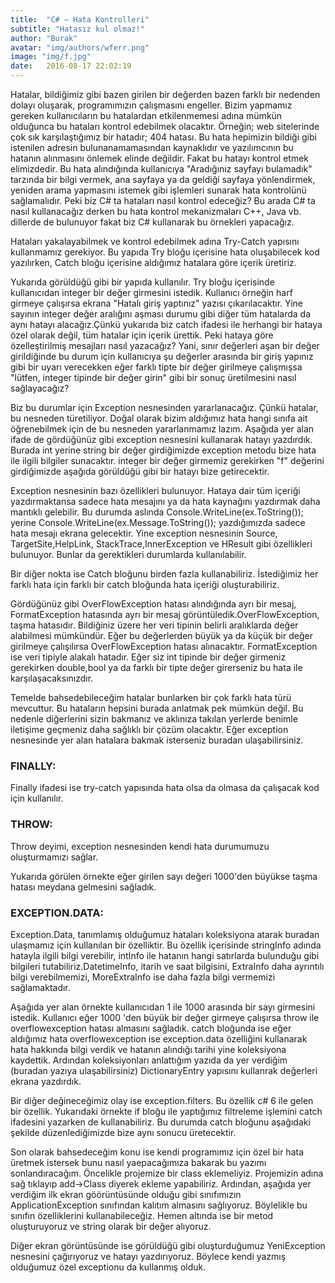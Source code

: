 ```yaml
---
title:  "C# – Hata Kontrolleri"
subtitle: "Hatasız kul olmaz!"
author: "Burak"
avatar: "img/authors/wferr.png"
image: "img/f.jpg"
date:   2016-08-17 22:02:19
---
```


Hatalar, bildiğimiz gibi bazen girilen bir değerden bazen farklı bir nedenden dolayı oluşarak, programımızın çalışmasını engeller. Bizim yapmamız gereken kullanıcıların bu hatalardan etkilenmemesi adına mümkün olduğunca bu hataları kontrol edebilmek olacaktır. Örneğin; web sitelerinde çok sık karşılaştığımız bir hatadır; 404 hatası. Bu hata hepimizin bildiği gibi istenilen adresin bulunanamamasından kaynaklıdır ve yazılımcının bu hatanın alınmasını önlemek elinde değildir. Fakat bu hatayı kontrol etmek elimizdedir. Bu hata alındığında kullanıcıya "Aradığınız sayfayı bulamadık" tarzında bir bilgi vermek, ana sayfaya ya da geldiği sayfaya yönlendirmek, yeniden arama yapmasını istemek gibi işlemleri sunarak hata kontrolünü sağlamalıdır. Peki biz C# ta hataları nasıl kontrol edeceğiz? Bu arada C# ta nasıl kullanacağız derken bu hata kontrol mekanizmaları C++, Java vb. dillerde de bulunuyor fakat biz C#  kullanarak bu örnekleri yapacağız. 

Hataları yakalayabilmek ve kontrol edebilmek adına Try-Catch yapısını kullanmamız gerekiyor. Bu yapıda Try bloğu içerisine hata oluşabilecek kod yazılırken, Catch bloğu içerisine aldığımız hatalara göre içerik üretiriz.

Yukarıda görüldüğü gibi bir yapıda kullanılır. Try bloğu içerisinde kullanıcıdan integer bir değer girmesini istedik. Kullanıcı örneğin harf girmeye çalışırsa ekrana "Hatalı giriş yaptınız" yazısı çıkarılacaktır. Yine sayının integer değer aralığını aşması durumu gibi diğer tüm hatalarda da aynı hatayı alacağız.Çünkü yukarıda biz catch ifadesi ile herhangi bir hataya özel olarak değil, tüm hatalar için içerik ürettik. Peki hataya göre özelleştirilmiş mesajları nasıl yazacağız? Yani, sınır değerleri aşan bir değer girildiğinde bu durum için kullanıcıya şu değerler arasında bir giriş yapınız gibi bir uyarı verecekken eğer farklı tipte bir değer girilmeye çalışmışsa "lütfen, integer tipinde bir değer girin" gibi bir sonuç üretilmesini nasıl sağlayacağız? 

Biz bu durumlar için Exception nesnesinden yararlanacağız. Çünkü hatalar, bu nesneden türetiliyor. Doğal olarak bizim aldığımız hata hangi sınıfa ait öğrenebilmek için de bu nesneden yararlanmamız lazım. Aşağıda yer alan ifade de gördüğünüz gibi exception nesnesini kullanarak hatayı yazdırdık. Burada int yerine string bir değer girdiğimizde exception metodu bize hata ile ilgili bilgiler sunacaktır. integer bir değer girmemiz gerekirken "f" değerini girdiğimizde aşağıda görüldüğü gibi bir hatayı bize getirecektir.

Exception nesnesinin bazı özellikleri bulunuyor. Hataya dair tüm içeriği yazdırmaktansa sadece hata mesajını ya da hata kaynağını yazdırmak daha mantıklı gelebilir. Bu durumda aslında Console.WriteLine(ex.ToString()); yerine Console.WriteLine(ex.Message.ToString()); yazdığımızda sadece hata mesajı ekrana gelecektir. Yine exception nesnesinin Source, TargetSite,HelpLink, StackTrace,InnerException ve HResult gibi özellikleri bulunuyor. Bunlar da gerektikleri durumlarda kullanılabilir. 

Bir diğer nokta ise Catch bloğunu birden fazla kullanabiliriz. İstediğimiz her farklı hata için farklı bir catch bloğunda hata içeriği oluşturabiliriz. 

Gördüğünüz gibi OverFlowException hatası alındığında ayrı bir mesaj, FormatException hatasında ayrı bir mesaj görüntüledik.OverFlowException, taşma hatasıdır. Bildiğiniz üzere her veri tipinin belirli aralıklarda değer alabilmesi mümkündür. Eğer bu değerlerden büyük ya da küçük bir değer girilmeye çalışılırsa OverFlowException hatası alınacaktır. FormatException ise veri tipiyle alakalı hatadır. Eğer siz int tipinde bir değer girmeniz gerekirken double,bool ya da farklı bir tipte değer girerseniz bu hata ile karşılaşacaksınızdır. 

Temelde bahsedebileceğim hatalar bunlarken bir çok farklı hata türü mevcuttur. Bu hataların hepsini burada anlatmak pek mümkün değil. Bu nedenle diğerlerini sizin bakmanız ve aklınıza takılan yerlerde benimle iletişime geçmeniz daha sağlıklı bir çözüm olacaktır. Eğer exception nesnesinde yer alan hatalara bakmak isterseniz buradan ulaşabilirsiniz. 

### FINALLY:

Finally ifadesi ise try-catch yapısında hata olsa da olmasa da çalışacak kod için kullanılır. 

### THROW:

Throw deyimi, exception nesnesinden kendi hata durumumuzu oluşturmamızı sağlar.

Yukarıda görülen örnekte eğer girilen sayı değeri 1000'den büyükse taşma hatası meydana gelmesini sağladık.

### EXCEPTION.DATA:

Exception.Data, tanımlamış olduğumuz hataları koleksiyona atarak buradan ulaşmamız için kullanılan bir özelliktir. Bu özellik içerisinde stringInfo adında hatayla ilgili bilgi verebilir, intInfo ile hatanın hangi satırlarda bulunduğu gibi bilgileri tutabiliriz.DatetimeInfo, itarih ve saat bilgisini, ExtraInfo daha ayrıntılı bilgi verebilmemizi, MoreExtraInfo ise daha fazla bilgi vermemizi sağlamaktadır.

Aşağıda yer alan örnekte kullanıcıdan 1 ile 1000 arasında bir sayı girmesini istedik. Kullanıcı eğer 1000 'den büyük bir değer girmeye çalışırsa throw ile overflowexception hatası almasını sağladık. catch bloğunda ise eğer aldığımız hata overflowexception ise exception.data özelliğini kullanarak hata hakkında bilgi verdik ve hatanın alındığı tarihi yine koleksiyona kaydettik. Ardından koleksiyonları anlattığım yazıda da yer verdiğim (buradan yazıya ulaşabilirsiniz) DictionaryEntry yapısını kullanrak değerleri ekrana yazdırdık. 


Bir diğer değineceğimiz olay ise exception.filters. Bu özellik c# 6 ile gelen bir özellik. Yukarıdaki örnekte if bloğu ile yaptığımız filtreleme işlemini catch ifadesini yazarken de kullanabiliriz. Bu durumda catch bloğunu aşağıdaki şekilde düzenlediğimizde bize aynı sonucu üretecektir.

Son olarak bahsedeceğim konu ise kendi programımız için özel bir hata üretmek istersek bunu nasıl yaepacağımıza bakarak bu yazımı sonlandıracağım. Öncelikle projemize bir class eklemeliyiz. Projemizin adına sağ tıklayıp add->Class diyerek ekleme yapabiliriz. Ardından, aşağıda yer verdiğim ilk ekran göörüntüsünde olduğu gibi sınıfımızın ApplicationException sınıfından kalıtım almasını sağlıyoruz. Böylelikle bu sınıfın özelliklerini kullanabileceğiz. Hemen altında ise bir metod oluşturuyoruz ve string olarak bir değer alıyoruz.  

Diğer ekran görüntüsünde ise görüldüğü gibi oluşturduğumuz YeniException nesnesini çağırıyoruz ve hatayı yazdırıyoruz. Böylece kendi yazmış olduğumuz özel exceptionu da kullanmış olduk. 
